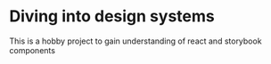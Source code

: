 # Diving into design systems

This is a hobby project to gain understanding of react and storybook components

